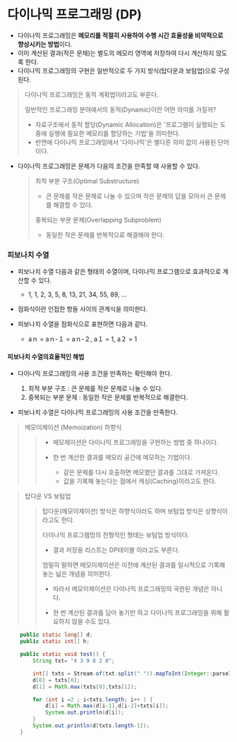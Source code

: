 # 다이나믹 프로그래밍 (DP)

- 다이나믹 프로그래밍은 **메모리를 적절히 사용하여 수행 시간 효율성을 비약적으로 향상시키는 방법**이다.
- 이미 계산된 결과(작은 문제)는 별도의 메모리 영역에 저장하여 다시 계산하지 않도록 한다.
- 다이나믹 프로그래밍의 구현은 일반적으로 두 가지 방식(탑다운과 보텀업)으로 구성된다.

 > 다이나믹 프로그래밍은 동적 계획법이라고도 부른다.
 > 
> 일반적인 프로그래밍 분야에서의 동적(Dynamic)이란 어떤 의미를 가질까?
> 
>   - 자료구조에서 동적 할당(Dynamic Allocation)은 '프로그램이 실행되는 도중에 실행에 필요한 메모리를 할당하는 기법'을 의미한다.
 >  - 반면에 다이나믹 프로그래밍에서 '다이나믹'은 별다른 의미 없이 사용된 단어이다.


 - 다이나믹 프로그래밍은 문제가 다음의 조건을 만족할 때 사용할 수 있다.
    > 최적 부분 구조(Optimal Substructure)
    >
    >  - 큰 문제를 작은 문제로 나눌 수 있으며 작은 문제의 답을 모아서 큰 문제를 해결할 수 있다.
    >
    > 중복되는 부분 문제(Overlapping Subproblem)
    >
    >  - 동일한 작은 문제를 반복적으로 해결해야 한다.


   
### 피보나치 수열

- 피보나치 수열 다음과 같은 형태의 수열이며, 다이나믹 프로그램으로 효과적으로 계산할 수 있다.
    - 1, 1, 2, 3, 5, 8, 13, 21, 34, 55, 89, ...
  
- 점화식이란 인접한 항들 사이의 관계식을 의미한다.
- 피보나치 수열을 점화식으로 표현하면 다음과 같다.
    -  aｎ = aｎ-１ = aｎ-２, a１ = 1, a２ = 1
 

#### 피보나치 수열의효율적인 해법

- 다이나믹 프로그래밍의 사용 조건을 만족하는 확인해야 한다. 
  1. 최적 부분 구조 : 큰 문제를 작은 문제로 나눌 수 있다.
  2. 중복되는 부분 문제 : 동일한 작은 문제를 반복적으로 해결한다.
  
- 피보나치 수열은 다이나믹 프로그래밍의 사용 조건을 만족한다.

 > 메모이제이션 (Memoization) 하향식
 >  >  - 메모제이션은 다이나믹 프로그래밍을 구현하는 방법 중 하나이다.
 >  > 
 >  >  - 한 번 계산한 결과를 메모리 공간에 메모하는 기법이다.
 >  >   
 >  >     -  같은 문제를 다시 호출하면 메모했던 결과를 그대로 가져온다.
 >  >     -  값을 기록해 놓는다는 점에서 캐싱(Caching)이라고도 한다.


> 탑다운 VS 보텀업
> 
> > 탑다운(메모이제이션) 방식은 하향식이라도 하며 보텀업 방식은 상향식이라고도 한다.
> >
> > 다이나믹 프로그램밍의 전형적인 형태는 보텀업 방식이다.
> >   - 결과 저장용 리스트는 DP테이블 이라고도 부른다.
> >
> > 엄밀히 말하면 메모이제이션은 이전에 계산된 결과를 일시적으로 기록해 놓는 넓은 개념을 의미한다.
> >
> >   - 따라서 메모이제이션은 다이나믹 프로그래밍의 국한된 개념은 아니다.
> >
> >   - 한 번 계산된 결과를 담아 놓기만 하고 다이나믹 프로그래밍을 위해 활요하지 않을 수도 있다.


```java
    public static long[] d;
    public static int[] h;

    public static void test() {
        String txt= "4 3 9 8 2 8";

        int[] txts = Stream.of(txt.split(" ")).mapToInt(Integer::parseInt).toArray();
        d[0] = txts[0];
        d[1] = Math.max(txts[0],txts[1]);

        for (int i =2 ; i<txts.length; i++ ) {
            d[i] = Math.max(d[i-1],d[i-2]+txts[i]);
            System.out.println(d[i]);
        }
        System.out.println(d[txts.length-1]);
    }
``` 